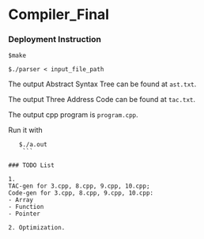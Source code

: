 # Compiler_Final

### Deployment Instruction

```$make```

```$./parser < input_file_path```

The output Abstract Syntax Tree can be found at `ast.txt`.

The output Three Address Code can be found at `tac.txt`.

The output cpp program is `program.cpp`.

Run it with

``` $g++ program.cpp
   $./a.out
    ```

### TODO List

1.
TAC-gen for 3.cpp, 8.cpp, 9.cpp, 10.cpp;
Code-gen for 3.cpp, 8.cpp, 9.cpp, 10.cpp:
- Array
- Function
- Pointer

2. Optimization.
